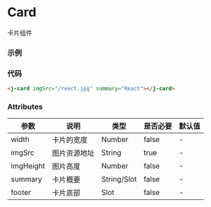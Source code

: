# Card
卡片组件

### 示例
<j-card imgSrc="jawenUI/react.jpg" summary="React"></j-card>

### 代码
```html
<j-card imgSrc="/react.jpg" summary="React"></j-card>
```

### Attributes
| 参数 | 说明 | 类型 | 是否必要 | 默认值 |
| --- | ---  | ---  |   ---   |   ---  |
| width | 卡片的宽度 | Number | false | - |
| imgSrc | 图片资源地址 | String | true | - |
| imgHeight | 图片高度 | Number | false | - |
| summary | 卡片概要 | String/Slot | false | - |
| footer | 卡片底部 | Slot | false | - |